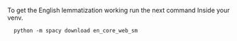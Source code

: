 To get the English lemmatization working run the next command Inside your venv.

```
  python -m spacy download en_core_web_sm
```

